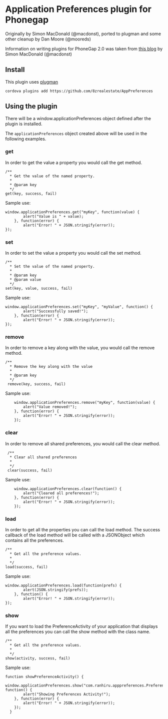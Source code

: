 # Application Preferences plugin for Phonegap #
Originally by Simon MacDonald (@macdonst), ported to plugman and some other cleanup by Dan Moore (@mooreds)

Information on writing plugins for PhoneGap 2.0 was taken from [this blog](http://simonmacdonald.blogspot.com/2012/08/so-you-wanna-write-phonegap-200-android.html) by Simon MacDonald (@macdonst)

## Install

This plugin uses [plugman](https://github.com/apache/cordova-plugman)

`cordova plugins add https://github.com/8zrealestate/AppPreferences`

## Using the plugin ##

There will be a window.applicationPreferences object defined after the plugin is installed.

The `applicationPreferences` object created above will be used in the following examples.

### get ###

In order to get the value a property you would call the get method.

    /**
      * Get the value of the named property.
      *
      * @param key           
      */
    get(key, success, fail)

Sample use:

    window.applicationPreferences.get("myKey", function(value) {
			alert("Value is " + value);
		}, function(error) {
			alert("Error! " + JSON.stringify(error));
	});

### set ###

In order to set the value a property you would call the set method.

    /**
      * Set the value of the named property.
      *
      * @param key
      * @param value           
      */
    set(key, value, success, fail)

Sample use:

    window.applicationPreferences.set("myKey", "myValue", function() {
			alert("Successfully saved!");
		}, function(error) {
			alert("Error! " + JSON.stringify(error));
	});


### remove ###

In order to remove a key along with the value, you would call the remove method.

    /**
	  * Remove the key along with the value
	  *
	  * @param key      
      */
     remove(key, success, fail)

Sample use:

		window.applicationPreferences.remove("myKey", function(value) {
			alert("Value removed!");
		}, function(error) {
			alert("Error! " + JSON.stringify(error));
		});

### clear ###

In order to remove all shared preferences, you would call the clear method.

     /**
	  * Clear all shared preferences
	  *	       
	  */
     clear(success, fail)

Sample use:

		window.applicationPreferences.clear(function() {
			alert("Cleared all preferences!");
		}, function(error) {
			alert("Error! " + JSON.stringify(error));
		});

### load ###

In order to get all the properties you can call the load method. The success callback of the load method will be called with a JSONObject which contains all the preferences.

    /**
      * Get all the preference values.
      *
      */
    load(success, fail)

Sample use:

    window.applicationPreferences.load(function(prefs) {
			alert(JSON.stringify(prefs));
		}, function() {
			alert("Error! " + JSON.stringify(error));
	});

### show ###

If you want to load the PreferenceActivity of your application that displays all the preferences you can call the show method with the class name.

    /**
      * Get all the preference values.
      *
      */
    show(activity, success, fail)

Sample use:
    
    function showPreferenceActivity() {
		window.applicationPreferences.show("com.ranhiru.apppreferences.PreferenceActivity", function() {
			alert("Showing Preferences Activity!");
		}, function(error) {
			alert("Error! " + JSON.stringify(error));
		});
	  }
	
